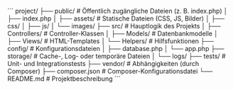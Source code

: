 ´´´
project/
├── public/             # Öffentlich zugängliche Dateien (z. B. index.php)
│   ├── index.php
│   ├── assets/         # Statische Dateien (CSS, JS, Bilder)
│       ├── css/
│       ├── js/
│       └── images/
├── src/                # Hauptlogik des Projekts
│   ├── Controllers/    # Controller-Klassen
│   ├── Models/         # Datenbankmodelle
│   ├── Views/          # HTML-Templates
│   └── Helpers/        # Hilfsfunktionen
├── config/             # Konfigurationsdateien
│   ├── database.php
│   └── app.php
├── storage/            # Cache-, Log- oder temporäre Dateien
│   └── logs/
├── tests/              # Unit- und Integrationstests
├── vendor/             # Abhängigkeiten (durch Composer)
├── composer.json       # Composer-Konfigurationsdatei
└── README.md           # Projektbeschreibung
´´´
